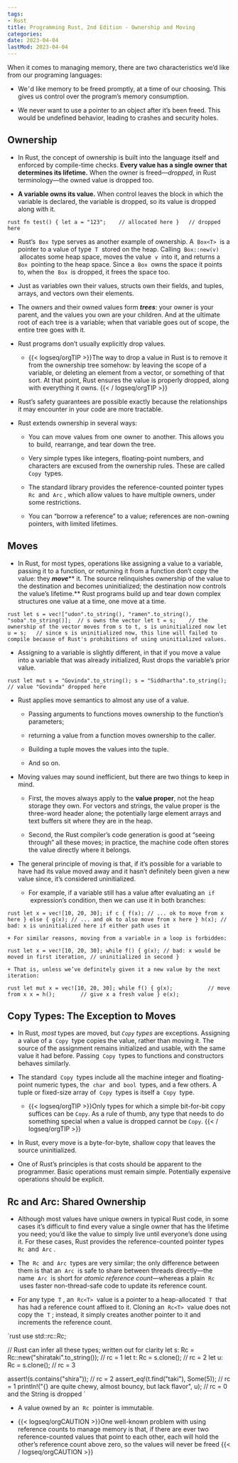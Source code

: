 ```yaml
---
tags:
- Rust
title: Programming Rust, 2nd Edition - Ownership and Moving
categories:
date: 2023-04-04
lastMod: 2023-04-04
---
```



When it comes to managing memory, there are two characteristics we’d like from our programing languages:


  + We ʼ d like memory to be freed promptly, at a time of our choosing. This gives us control over the program’s memory consumption.

  + We never want to use a pointer to an object after it’s been freed. This would be undefined behavior, leading to crashes and security holes.

## Ownership

  + In Rust, the concept of ownership is built into the language itself and enforced by compile-time checks. **Every value has a single owner that determines its lifetime.** When the owner is freed—*dropped*, in Rust terminology—the owned value is dropped too.

  + **A variable owns its value.** When control leaves the block in which the variable is declared, the variable is dropped, so its value is dropped along with it.

`rust
fn test() {
  let a = "123";	// allocated here
}	// dropped here
`

  + Rust’s  `Box`  type serves as another example of ownership. A  `Box<T>`  is a pointer to a value of type  `T`  stored on the heap. Calling  `Box::new(v)`  allocates some heap space, moves the value  `v`  into it, and returns a  `Box`  pointing to the heap space. Since a  `Box`  owns the space it points to, when the  `Box`  is dropped, it frees the space too.

  + Just as variables own their values, structs own their fields, and tuples, arrays, and vectors own their elements.

  + The owners and their owned values form ***trees***: your owner is your parent, and the values you own are your children. And at the ultimate root of each tree is a variable; when that variable goes out of scope, the entire tree goes with it.

  + Rust programs don’t usually explicitly drop values.

    + {{< logseq/orgTIP >}}The way to drop a value in Rust is to remove it from the ownership tree somehow: by leaving the scope of a variable, or deleting an element from a vector, or something of that sort. At that point, Rust ensures the value is properly dropped, along with everything it owns.
{{< / logseq/orgTIP >}}

  + Rust’s safety guarantees are possible exactly because the relationships it may encounter in your code are more tractable.

  + Rust extends ownership in several ways:

    + You  can  move  values  from  one  owner  to  another. This allows you to  build,  rearrange, and tear down the tree.

    + Very simple types like integers, floating-point numbers, and characters are excused from the ownership rules. These are called  `Copy`  types.

    + The standard library provides the reference-counted pointer types  `Rc`  and  `Arc` , which allow values to have multiple owners, under some restrictions.

    + You can “borrow a reference” to a value; references are non-owning pointers, with limited lifetimes.

## Moves

  + In Rust, for most types, operations like assigning a value to a variable, passing it to a function, or returning it from a function don’t copy the value: they ***move***** it. The source relinquishes ownership of the value to the destination and becomes uninitialized; the destination now controls the value’s lifetime.** Rust programs build up and tear down complex structures one value at a time, one move at a time.

`rust
let s = vec!["udon".to_string(), "ramen".to_string(), "soba".to_string()];  // s owns the vector
let t = s;    // the ownership of the vector moves from s to t, s is uninitialized now
let u = s;   // since s is uninitialized now, this line will failed to compile because of Rust's prohibitions of using uninitialized values.
`

  + Assigning to a variable is slightly different, in that if you move a value into a variable that was already initialized, Rust drops the variable’s prior value.

`rust
let mut s = "Govinda".to_string();
s = "Siddhartha".to_string(); // value "Govinda" dropped here
`

  + Rust applies move semantics to almost any use of a value.

    + Passing arguments to functions moves ownership to the function’s parameters;

    + returning a value from a function moves ownership to the caller.

    + Building a tuple moves the values into the tuple.

    + And so on.

  + Moving values may sound inefficient, but there are two things to keep in mind.

    + First, the moves always apply to the **value proper**, not the heap storage they own. For vectors and strings, the value proper is the three-word header alone; the potentially large element arrays and text buffers sit where they are in the heap.

    + Second, the Rust compiler’s code generation is good at “seeing through” all these moves; in practice, the machine code often stores the value directly where it belongs.

  + The general principle of moving is that, if it’s possible for a variable to have had its value moved away and it hasn’t definitely been given a new value since, it’s considered uninitialized.

    + For example, if a variable still has a value after evaluating an  `if`  expression’s condition, then we can use it in both branches:


`rust
let x = vec![10, 20, 30];
if c {
  f(x); // ... ok to move from x here
} else {
  g(x); // ... and ok to also move from x here
}
h(x); // bad: x is uninitialized here if either path uses it
`

    + For similar reasons, moving from a variable in a loop is forbidden:


`rust
let x = vec![10, 20, 30];
while f() {
  g(x); // bad: x would be moved in first iteration,
        // uninitialized in second
}
`

    + That is, unless we’ve definitely given it a new value by the next iteration:


`rust
let mut x = vec![10, 20, 30];
while f() {
  g(x);           // move from x
  x = h();        // give x a fresh value
}
e(x);
`

## Copy Types: The Exception to Moves

  + In Rust, *most* types are moved, but *`Copy` types* are exceptions. Assigning a value of a  `Copy`  type copies the value, rather than moving it. The source of the assignment remains initialized and usable, with the same value it had before. Passing  `Copy`  types to functions and constructors behaves similarly.

  + The standard  `Copy`  types include all the machine integer and floating-point numeric types, the  `char`  and  `bool`  types, and a few others. A tuple or fixed-size array of  `Copy`  types is itself a  `Copy`  type.

    + {{< logseq/orgTIP >}}Only types for which a simple bit-for-bit copy suffices can be `Copy`.
As a rule of thumb, any type that needs to do something special when a value is dropped cannot be `Copy`.
{{< / logseq/orgTIP >}}

  + In Rust, every move is a byte-for-byte, shallow copy that leaves the source uninitialized.

  + One of Rust’s principles is that costs should be apparent to the programmer. Basic operations must remain simple. Potentially expensive operations should be explicit.

## Rc and Arc: Shared Ownership

  + Although most values have unique owners in typical Rust code, in some cases it’s difficult to find every value a single owner that has the lifetime you need; you’d like the value to simply live until everyone’s done using it. For these cases, Rust provides the reference-counted pointer types  `Rc`  and  `Arc` .

  + The  `Rc`  and  `Arc`  types are very similar; the only difference between them is that an  `Arc`  is safe to share between threads directly—the name  `Arc`  is short for *atomic reference count*—whereas a plain  `Rc`  uses faster non-thread-safe code to update its reference count.

  + For any type  `T` , an  `Rc<T>`  value is a pointer to a heap-allocated  `T`  that has had a reference count affixed to it. Cloning an  `Rc<T>`  value does not copy the  `T` ; instead, it simply creates another pointer to it and increments the reference count.

`rust
use std::rc::Rc;

// Rust can infer all these types; written out for clarity
let s: Rc<String> = Rc::new("shirataki".to_string());	// rc = 1
let t: Rc<String> = s.clone();	// rc = 2
let u: Rc<String> = s.clone();	// rc = 3

assert!(s.contains("shira"));	// rc = 2
assert_eq!(t.find("taki"), Some(5));	// rc = 1
println!("{} are quite chewy, almost bouncy, but lack flavor", u);	// rc = 0 and the String is dropped
`

  + A value owned by an  `Rc`  pointer is immutable.

  + {{< logseq/orgCAUTION >}}One well-known problem with using reference counts to manage memory is that, if there are ever two reference-counted values that point to each other, each will hold the other’s reference count above zero, so the values will never be freed
{{< / logseq/orgCAUTION >}}

